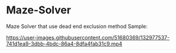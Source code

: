# Maze-Solver
Maze Solver that use dead end exclusion method
Sample:


https://user-images.githubusercontent.com/51680369/132977537-741d1ea9-3dbb-4bdc-86a4-8dfa4fab31c9.mp4


